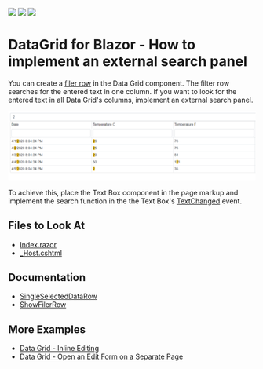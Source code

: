 <!-- default badges list -->
![](https://img.shields.io/endpoint?url=https://codecentral.devexpress.com/api/v1/VersionRange/251680245/20.1.6%2B)
[![](https://img.shields.io/badge/Open_in_DevExpress_Support_Center-FF7200?style=flat-square&logo=DevExpress&logoColor=white)](https://supportcenter.devexpress.com/ticket/details/T878016)
[![](https://img.shields.io/badge/📖_How_to_use_DevExpress_Examples-e9f6fc?style=flat-square)](https://docs.devexpress.com/GeneralInformation/403183)
<!-- default badges end -->

# DataGrid for Blazor - How to implement an external search panel

You can create a [filer row](https://docs.devexpress.com/Blazor/DevExpress.Blazor.DxDataGrid-1.ShowFilterRow) in the Data Grid component. The filter row searches for the entered text in one column. If you want to look for the entered text in all Data Grid's columns, implement an external search panel.

![External Search Panel](images/DataGrid.png)

To achieve this, place the Text Box component in the page markup and implement the search function in the the Text Box's [TextChanged](https://docs.devexpress.com/Blazor/DevExpress.Blazor.DxTextBox.TextChanged) event. 

## Files to Look At

* [Index.razor](https://github.com/DevExpress-Examples/DataGrid-How-to-implement-an-external-search-panel/blob/20.1.6+/CS/DevExpressBlazorStarter/Pages/Index.razor)
* [_Host.cshtml](https://github.com/DevExpress-Examples/DataGrid-How-to-implement-an-external-search-panel/blob/20.1.6+/CS/DevExpressBlazorStarter/Pages/_Host.cshtml)

## Documentation

* [SingleSelectedDataRow](https://docs.devexpress.com/Blazor/DevExpress.Blazor.DxDataGrid-1.SingleSelectedDataRow)
* [ShowFilerRow](https://docs.devexpress.com/Blazor/DevExpress.Blazor.DxDataGrid-1.ShowFilterRow)

## More Examples

* [Data Grid - Inline Editing](https://github.com/DevExpress-Examples/Blazor-dxdatagrid-inline-editing)
* [Data Grid - Open an Edit Form on a Separate Page](https://github.com/DevExpress-Examples/blazor-DxDataGrid-Separate-Edit-Form)
